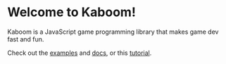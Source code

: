 # Welcome to Kaboom!

Kaboom is a JavaScript game programming library that makes game dev fast and fun.

Check out the [examples](https://kaboomjs.com/demo) and [docs](https://kaboomjs.com/doc), or this [tutorial](https://kaboomjs.com/tut/intro.md). 